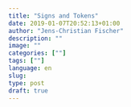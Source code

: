 ```yaml
---
title: "Signs and Tokens"
date: 2019-01-07T20:52:13+01:00
author: "Jens-Christian Fischer"
description: ""
image: ""
categories: [""]
tags: [""]
language: en
slug:
type: post
draft: true
---
```

